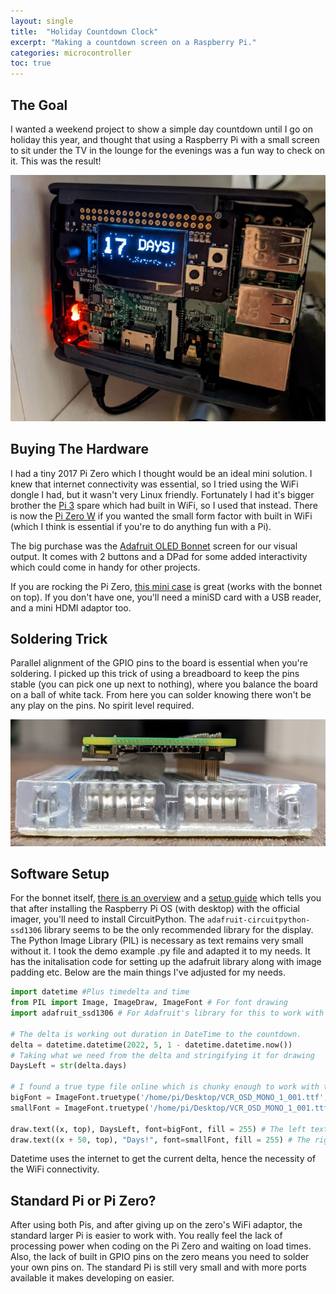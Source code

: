 ```yaml
---
layout: single
title:  "Holiday Countdown Clock"
excerpt: "Making a countdown screen on a Raspberry Pi."
categories: microcontroller
toc: true
---
```

## The Goal
I wanted a weekend project to show a simple day countdown until I go on holiday this year, and thought that using a Raspberry Pi with a small screen to sit under the TV in the lounge for the evenings was a fun way to check on it. This was the result!

![The finished result](/assets/images/2022-04-02-holiday-countdown-pi/finishedResult.jpg)

## Buying The Hardware
I had a tiny 2017 Pi Zero which I thought would be an ideal mini solution. I knew that internet connectivity was essential, so I tried using the WiFi dongle I had, but it wasn't very Linux friendly. Fortunately I had it's bigger brother the [Pi 3](https://thepihut.com/products/raspberry-pi-3-model-b-plus) spare which had built in WiFi, so I used that instead. There is now the [Pi Zero W](https://thepihut.com/products/raspberry-pi-zero-w) if you wanted the small form factor with built in WiFi (which I think is essential if you're to do anything fun with a Pi).

The big purchase was the [Adafruit OLED Bonnet](https://thepihut.com/products/adafruit-128x64-oled-bonnet-for-raspberry-pi-ada3531) screen for our visual output. It comes with 2 buttons and a DPad for some added interactivity which could come in handy for other projects.

If you are rocking the Pi Zero, [this mini case](https://thepihut.com/products/adafruit-raspberry-pi-zero-case) is great (works with the bonnet on top). If you don't have one, you'll need a miniSD card with a USB reader, and a mini HDMI adaptor too.

## Soldering Trick
Parallel alignment of the GPIO pins to the board is essential when you're soldering. I picked up this trick of using a breadboard to keep the pins stable (you can pick one up next to nothing), where you balance the board on a ball of white tack. From here you can solder knowing there won't be any play on the pins. No spirit level required.

![Soldering trick](/assets/images/2022-04-02-holiday-countdown-pi/breadboard.jpg)

## Software Setup
For the bonnet itself, [there is an overview](https://learn.adafruit.com/adafruit-128x64-oled-bonnet-for-raspberry-pi/overview) and a [setup guide](https://learn.adafruit.com/adafruit-128x64-oled-bonnet-for-raspberry-pi/usage) which tells you that after installing the Raspberry Pi OS (with desktop) with the official imager, you'll need to install CircuitPython. The `adafruit-circuitpython-ssd1306` library seems to be the only recommended library for the display. The Python Image Library (PIL) is necessary as text remains very small without it. I took the demo example .py file and adapted it to my needs. It has the initalisation code for setting up the adafruit library along with image padding etc. Below are the main things I've adjusted for my needs. 

```python
import datetime #Plus timedelta and time
from PIL import Image, ImageDraw, ImageFont # For font drawing
import adafruit_ssd1306 # For Adafruit's library for this to work with CircuitPython

# The delta is working out duration in DateTime to the countdown.
delta = datetime.datetime(2022, 5, 1 - datetime.datetime.now())
# Taking what we need from the delta and stringifying it for drawing
DaysLeft = str(delta.days)

# I found a true type file online which is chunky enough to work with the display
bigFont = ImageFont.truetype('/home/pi/Desktop/VCR_OSD_MONO_1_001.ttf', 36)
smallFont = ImageFont.truetype('/home/pi/Desktop/VCR_OSD_MONO_1_001.ttf', 22)

draw.text((x, top), DaysLeft, font=bigFont, fill = 255) # The left text
draw.text((x + 50, top), "Days!", font=smallFont, fill = 255) # The right static text
```

Datetime uses the internet to get the current delta, hence the necessity of the WiFi connectivity.

## Standard Pi or Pi Zero?
After using both Pis, and after giving up on the zero's WiFi adaptor, the standard larger Pi is easier to work with. You really feel the lack of processing power when coding on the Pi Zero and waiting on load times. Also, the lack of built in GPIO pins on the zero means you need to solder your own pins on. The standard Pi is still very small and with more ports available it makes developing on easier.
